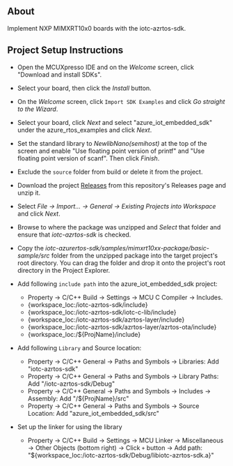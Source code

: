 ## About
Implement NXP MIMXRT10x0 boards with the iotc-azrtos-sdk.

## Project Setup Instructions
* Open the MCUXpresso IDE and on the *Welcome* screen, click "Download and install SDKs".
* Select your board, then click the *Install* button.
* On the *Welcome* screen, click ```Import SDK Examples``` and click *Go straight to the Wizard*.
* Select your board, click *Next* and select "azure_iot_embedded_sdk" under the azure_rtos_examples and click *Next*.
* Set the standard library to *NewlibNano(semihost)* at the top of the screen and enable "Use floating point version of printf" and "Use floating point version of scanf". Then click *Finish*.
* Exclude the ```source``` folder from build or delete it from the project.
* Download the project [Releases](https://github.com/avnet-iotconnect/iotc-azurertos-sdk/releases) from this repository's Releases page and unzip it.
* Select *File -> Import... -> General -> Existing Projects into Workspace* and click *Next*.
  
* Browse to where the package was unzipped and *Select* that folder and ensure that *iotc-azrtos-sdk* is checked.

* Copy the *iotc-azurertos-sdk/samples/mimxrt10xx-package/basic-sample/src* folder from the unzipped package into the target project's root directory. You can drag the folder and drop it onto the project's root directory in the Project Explorer.
	
* Add following ```include path``` into the azure_iot_embedded_sdk project:
	* Property -> C/C++ Build -> Settings -> MCU C Compiler -> Includes.
	* {workspace_loc:/iotc-azrtos-sdk/include}
	* {workspace_loc:/iotc-azrtos-sdk/iotc-c-lib/include}
	* {workspace_loc:/iotc-azrtos-sdk/azrtos-layer/include}
	* {workspace_loc:/iotc-azrtos-sdk/azrtos-layer/azrtos-ota/include}
	* {workspace_loc:/${ProjName}/include}

* Add following ```Library``` and Source location:
	* Property -> C/C++ General -> Paths and Symbols -> Libraries:					Add "iotc-azrtos-sdk"
	* Property -> C/C++ General -> Paths and Symbols -> Library Paths:				Add "/iotc-azrtos-sdk/Debug"
	* Property -> C/C++ General -> Paths and Symbols -> Includes -> Assembly: 		Add "/${ProjName}/src"
	* Property -> C/C++ General -> Paths and Symbols -> Source Location: 			Add "azure_iot_embedded_sdk/src"
	
* Set up the linker for using the library
	* Property -> C/C++ Build -> Settings -> MCU Linker -> Miscellaneous -> Other Objects (bottom right) -> Click ```+``` button -> Add path: "${workspace_loc:/iotc-azrtos-sdk/Debug/libiotc-azrtos-sdk.a}"
	

	
	
	
	

